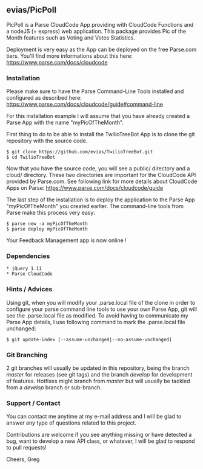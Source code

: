 ## evias/PicPoll
PicPoll is a Parse CloudCode App providing with CloudCode Functions
and a nodeJS (+ express) web application. This package provides Pic
of the Month features such as Voting and Votes Statistics.

Deployment is very easy as the App can be deployed on the free Parse.com
tiers. You'll find more informations about this here: https://www.parse.com/docs/cloudcode

### Installation
Please make sure to have the Parse Command-Line Tools installed and configured
as described here: https://www.parse.com/docs/cloudcode/guide#command-line

For this installation example I will assume that you have already created
a Parse App with the name "myPicOfTheMonth".

First thing to do to be able to install the TwilioTreeBot App is to clone
the git repository with the source code.

    $ git clone https://github.com/evias/TwilioTreeBot.git
    $ cd TwilioTreeBot

Now that you have the source code, you will see a public/ directory and a
cloud/ directory. These two directories are important for the CloudCode API
provided by Parse.com. See following link for more details about CloudCode
Apps on Parse: https://www.parse.com/docs/cloudcode/guide

The last step of the installation is to deploy the application to the Parse
App "myPicOfTheMonth" you created earlier. The command-line tools from Parse
make this process very easy:

    $ parse new -a myPicOfTheMonth
    $ parse deploy myPicOfTheMonth

Your Feedback Management app is now online !

### Dependencies
    * jQuery 1.11
    * Parse CloudCode

### Hints / Advices
Using git, when you will modify your .parse.local file of the clone in order
to configure your parse command line tools to use your own Parse App, git will
see the .parse.local file as modified. To avoid having to communicate my Parse
App details, I use following command to mark the .parse.local file unchanged:

    $ git update-index [--assume-unchanged|--no-assume-unchanged]

### Git Branching
2 git branches will usually be updated in this repository, being the branch
*master* for releases (see git tags) and the branch *develop* for development
of features. Hotfixes might branch from *master* but will usually be tackled
from a *develop* branch or sub-branch.

### Support / Contact
You can contact me anytime at my e-mail address and I will be glad to answer
any type of questions related to this project.

Contributions are welcome if you see anything missing or have detected a
bug, want to develop a new API class, or whatever, I will be glad to respond
to pull requests!

Cheers,
Greg
